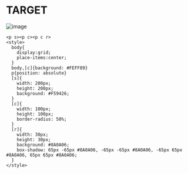 # TARGET

![image](https://github.com/gaschneider/cssbattle/assets/16023844/9cd3475f-eefd-45fd-a122-3155e76f4e68)

```
<p s><p c><p c r>
<style>
  body{
    display:grid;
    place-items:center;
  }
  body,[c]{background: #FEFF89}
  p{position: absolute}
  [s]{
    width: 200px;
    height: 200px;
    background: #F59426;
  }
  [c]{
    width: 100px;
    height: 100px;
    border-radius: 50%;
  }
  [r]{
    width: 30px;
    height: 30px;
    background: #8A0A06;
    box-shadow: 65px -65px #8A0A06, -65px -65px #8A0A06, -65px 65px #8A0A06, 65px 65px #8A0A06;
  }
</style>
```
